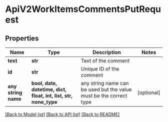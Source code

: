 # ApiV2WorkItemsCommentsPutRequest


## Properties
Name | Type | Description | Notes
------------ | ------------- | ------------- | -------------
**text** | **str** | Text of the comment | 
**id** | **str** | Unique ID of the comment | 
**any string name** | **bool, date, datetime, dict, float, int, list, str, none_type** | any string name can be used but the value must be the correct type | [optional]

[[Back to Model list]](../README.md#documentation-for-models) [[Back to API list]](../README.md#documentation-for-api-endpoints) [[Back to README]](../README.md)


